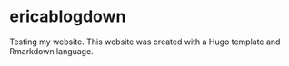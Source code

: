 # ericablogdown
Testing my website. This website was created with a Hugo template and Rmarkdown language.
